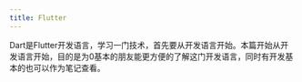 ```yaml
---
title: Flutter
---
```




Dart是Flutter开发语言，学习一门技术，首先要从开发语言开始。本篇开始从开发语言开始，目的是为0基本的朋友能更方便的了解这门开发语言，同时有开发基本的也可以作为笔记查看。

